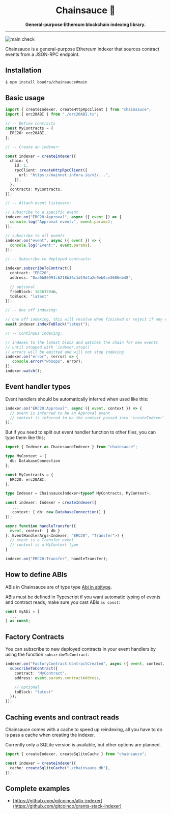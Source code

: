 <h1 align="center">
<strong>Chainsauce 💃</strong>
</h1>
<p align="center">
<strong>General-purpose Ethereum blockchain indexing library.</strong>
</p>

-------

![main check](https://github.com/boudra/chainsauce/actions/workflows/check.yml/badge.svg?branch=main)

Chainsauce is a general-purpose Ethereum indexer that sources contract events from a JSON-RPC endpoint.

## Installation

```bash
$ npm install boudra/chainsauce#main
```

## Basic usage


```ts
import { createIndexer, createHttpRpcClient } from "chainsauce";
import { erc20ABI } from "./erc20ABI.ts";

// -- Define contracts
const MyContracts = {
  ERC20: erc20ABI,
};

// -- Create an indexer:

const indexer = createIndexer({
  chain: {
    id: 1,
    rpcClient: createHttpRpcClient({
      url: "https://mainnet.infura.io/v3/...",
    }),
  },
  contracts: MyContracts,
});

// -- Attach event listeners:

// subscribe to a specific event
indexer.on("ERC20:Approval", async ({ event }) => {
  console.log("Approval event:", event.params);
});

// subscribe to all events
indexer.on("event", async ({ event }) => {
  console.log("Event:", event.params);
});

// -- Subscribe to deployed contracts:

indexer.subscribeToContract({
  contract: "ERC20",
  address: "0xa0b86991c6218b36c1d19d4a2e9eb0ce3606eb48",

  // optional
  fromBlock: 18363594n,
  toBlock: "latest"
});

// -- One off indexing:

// one off indexing, this will resolve when finished or reject if any error happens
await indexer.indexToBlock("latest");

// -- Continous indexing:

// indexes to the latest block and watches the chain for new events
// until stopped with `indexer.stop()`
// errors will be emitted and will not stop indexing
indexer.on("error", (error) => {
   console.error("whoops", error);
});
indexer.watch();
```

## Event handler types

Event handlers should be automatically inferred when used like this:

```ts
indexer.on("ERC20:Approval", async ({ event, context }) => {
  // event is inferred to be an Approval event
  // context is inferred to be the context passed into `createIndexer`
});
```

But if you need to split out event handler function to other files, you can type them like this;

```ts
import { Indexer as ChainsauceIndexer } from "chainsauce";

type MyContext = {
  db: DatabaseConnection
};

const MyContracts = {
  ERC20: erc20ABI,
};

type Indexer = ChainsauceIndexer<typeof MyContracts, MyContext>;

const indexer: Indexer = createIndexer({
   ...
   context: { db: new DatabaseConnection() }
});

async function handleTransfer({
  event, context: { db }
}: EventHandlerArgs<Indexer, "ERC20", "Transfer">) {
  // event is a Transfer event
  // context is a MyContext type
}

indexer.on("ERC20:Transfer", handleTransfer);
```

## How to define ABIs

ABIs in Chainsauce are of type type [Abi in abitype](https://abitype.dev/api/types#abi).

ABIs must be defined in Typescript if you want automatic typing of events and contract reads, make sure you cast ABIs `as const`:

```ts
const myAbi = [
  ...
] as const;
```

## Factory Contracts

You can subscribe to new deployed contracts in your event handlers by using the function `subscribeToContract`:

```ts
indexer.on("FactoryContract:ContractCreated", async ({ event, context, subscribeToContract }) => {
  subscribeToContract({
    contract: "MyContract",
    address: event.params.contractAddress,

    // optional
    toBlock: "latest"
  });
});
```

## Caching events and contract reads

Chainsauce comes with a cache to speed up reindexing, all you have to do is pass a cache when creating the indexer.

Currently only a SQLite version is available, but other options are planned.

```ts
import { createIndexer, createSqliteCache } from "chainsauce";

const indexer = createIndexer({
  cache: createSqliteCache("./chainsauce.db"),
});
```

## Complete examples

- [https://github.com/gitcoinco/allo-indexer](https://github.com/gitcoinco/grants-stack-indexer)
